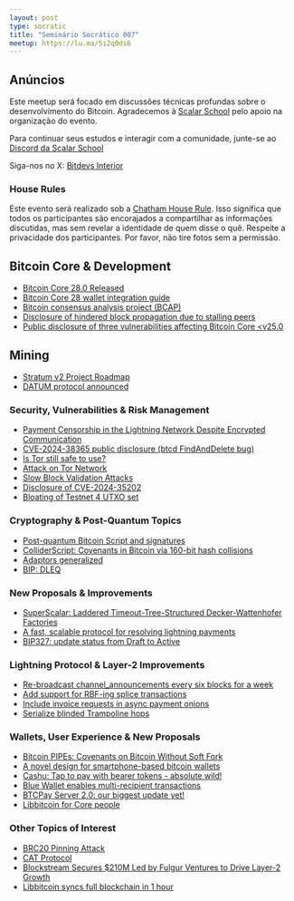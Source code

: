 ```yaml
---
layout: post
type: socratic
title: "Seminário Socrático 007"
meetup: https://lu.ma/5i2q0di6
---
```


## Anúncios
Este meetup será focado em discussões técnicas profundas sobre o desenvolvimento do Bitcoin.
Agradecemos à [Scalar School](https://x.com/scalarschool) pelo apoio na organização do evento.

Para continuar seus estudos e interagir com a comunidade, junte-se ao [Discord da Scalar School](https://discord.gg/ZujycYyd7d)

Siga-nos no X: [Bitdevs Interior](https://x.com/bitdevsinterior)

### House Rules
Este evento será realizado sob a [Chatham House Rule](https://www.chathamhouse.org/about-us/chatham-house-rule). 
Isso significa que todos os participantes são encorajados a compartilhar as informações discutidas, mas sem revelar a identidade de quem disse o quê. Respeite a privacidade dos participantes. Por favor, não tire fotos sem a permissão.

## Bitcoin Core & Development
- [Bitcoin Core 28.0 Released](https://bitcoincore.org/en/releases/28.0/)
- [Bitcoin Core 28 wallet integration guide](https://bitcoinops.org/en/bitcoin-core-28-wallet-integration-guide/)
- [Bitcoin consensus analysis project (BCAP)](https://github.com/bitcoin-cap/bcap)
- [Disclosure of hindered block propagation due to stalling peers](https://bitcoincore.org/en/2024/11/05/cb-stall-hindering-propagation/)
- [Public disclosure of three vulnerabilities affecting Bitcoin Core <v25.0](https://groups.google.com/g/bitcoindev/c/WeSDeV8YOSA)

## Mining
- [Stratum v2 Project Roadmap](https://stratumprotocol.org/blog/sri-roadmap-2025/)
- [DATUM protocol announced](https://ocean.xyz/docs/datum)

### Security, Vulnerabilities & Risk Management
- [Payment Censorship in the Lightning Network Despite Encrypted Communication](https://drops.dagstuhl.de/entities/document/10.4230/LIPIcs.AFT.2024.12)
- [CVE-2024-38365 public disclosure (btcd FindAndDelete bug)](https://delvingbitcoin.org/t/cve-2024-38365-public-disclosure-btcd-findanddelete-bug/1184)
- [Is Tor still safe to use?](https://x.com/Andrew___Morris/status/1854289771197329517)
- [Attack on Tor Network](https://x.com/Andrew___Morris/status/1854289771197329517)
- [Slow Block Validation Attacks](https://blog.lopp.net/slow-block-validation-attacks/)
- [Disclosure of CVE-2024-35202](https://bitcoincore.org/en/2024/10/08/disclose-blocktxn-crash/)
- [Bloating of Testnet 4 UTXO set](https://x.com/murchandamus/status/1848408001373180193)

### Cryptography & Post-Quantum Topics
- [Post-quantum Bitcoin Script and signatures](https://x.com/n1ckler/status/1854552545084977320)
- [ColliderScript: Covenants in Bitcoin via 160-bit hash collisions](https://eprint.iacr.org/2024/1802.pdf)
- [Adaptors generalized](https://reyify.com/blog/adaptors-generalised/)
- [BIP: DLEQ](https://groups.google.com/g/bitcoindev/c/MezoKV5md7s)

### New Proposals & Improvements
- [SuperScalar: Laddered Timeout-Tree-Structured Decker-Wattenhofer Factories](https://delvingbitcoin.org/t/superscalar-laddered-timeout-tree-structured-decker-wattenhofer-factories/1143)
- [A fast, scalable protocol for resolving lightning payments](https://delvingbitcoin.org/t/a-fast-scalable-protocol-for-resolving-lightning-payments/1233)
- [BIP327: update status from Draft to Active](https://github.com/bitcoin/bips/pull/1679)

### Lightning Protocol & Layer-2 Improvements
- [Re-broadcast channel_announcements every six blocks for a week](https://github.com/lightningdevkit/rust-lightning/pull/3360)
- [Add support for RBF-ing splice transactions](https://github.com/ACINQ/eclair/pull/2925)
- [Include invoice requests in async payment onions](https://github.com/lightningdevkit/rust-lightning/pull/3207)
- [Serialize blinded Trampoline hops](https://github.com/lightningdevkit/rust-lightning/pull/3007)

### Wallets, User Experience & New Proposals
- [Bitcoin PIPEs: Covenants on Bitcoin Without Soft Fork](https://delvingbitcoin.org/t/bitcoin-pipes-covenants-on-bitcoin-without-soft-fork/1195)
- [A novel design for smartphone-based bitcoin wallets](https://bitkey.build/building-in-the-open/)
- [Cashu: Tap to pay with bearer tokens - absolute wild!](https://x.com)
- [Blue Wallet enables multi-recipient transactions](https://twitter.com)
- [BTCPay Server 2.0: our biggest update yet!](https://blog.btcpayserver.org/btcpay-server-2-0/)
- [Libbitcoin for Core people](https://delvingbitcoin.org/t/libbitcoin-for-core-people/1222)

### Other Topics of Interest
- [BRC20 Pinning Attack](https://arxiv.org/abs/2410.11295)
- [CAT Protocol](https://catprotocol.org/)
- [Blockstream Secures $210M Led by Fulgur Ventures to Drive Layer-2 Growth](https://blockstream.com/press-releases/2024-10-15-blockstream-secures-210m-dollars-led-fulgur-ventures-drive-layer-2-growth-expand-bitcoin-treasury/)
- [Libbitcoin syncs full blockchain in 1 hour](https://x.com/evoskuil/status/1847673128073187536)
